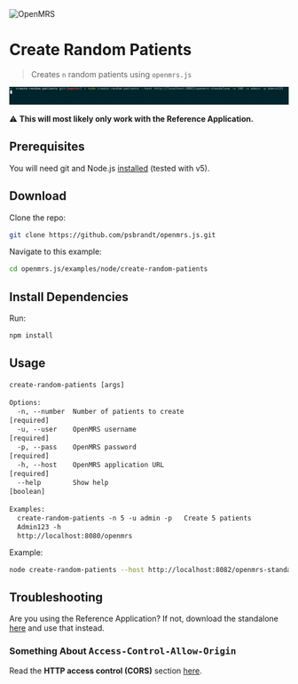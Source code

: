 <img src="https://talk.openmrs.org/uploads/default/original/2X/f/f1ec579b0398cb04c80a54c56da219b2440fe249.jpg" alt="OpenMRS"/>

# Create Random Patients

> Creates `n` random patients using `openmrs.js`

<p align="center">
  <img src="create-random-patients.gif"/>
</p>

:warning: **This will most likely only work with the Reference Application.**

## Prerequisites

You will need git and Node.js [installed](https://nodejs.org/en/download/package-manager/)
(tested with v5).

## Download

Clone the repo:

```sh
git clone https://github.com/psbrandt/openmrs.js.git
```

Navigate to this example:

```sh
cd openmrs.js/examples/node/create-random-patients

```

## Install Dependencies

Run:

```sh
npm install
```

## Usage

```
create-random-patients [args]

Options:
  -n, --number  Number of patients to create                          [required]
  -u, --user    OpenMRS username                                      [required]
  -p, --pass    OpenMRS password                                      [required]
  -h, --host    OpenMRS application URL                               [required]
  --help        Show help                                              [boolean]

Examples:
  create-random-patients -n 5 -u admin -p   Create 5 patients
  Admin123 -h
  http://localhost:8080/openmrs
```

Example:

```sh
node create-random-patients --host http://localhost:8082/openmrs-standalone -n 10 -u admin -p Admin123
```

## Troubleshooting

Are you using the Reference Application? If not, download the standalone [here](https://sourceforge.net/projects/openmrs/files/releases/OpenMRS_2.3.1/openmrs-standalone-2.3.1.zip/download)
and use that instead.

### Something About <kbd>Access-Control-Allow-Origin</kbd>

Read the **HTTP access control (CORS)** section [here](https://github.com/psbrandt/openmrs-contrib-apidocs/tree/swagger-ui#http-access-control-cors).
